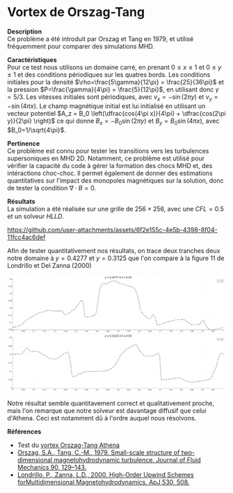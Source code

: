 # Vortex de Orszag-Tang

**Description**  
Ce problème a été introduit par Orszag et Tang en 1979, et utilisé fréquemment pour comparer des simulations MHD.

**Caractéristiques**  
Pour ce test nous utilisons un domaine carré, en prenant $0 \leq x \leq 1$ et $0 \leq y \leq 1$ et des conditions périodiques sur les quatres bords. Les conditions initiales pour la densité $\rho=\frac{5\gamma}{12\pi} = \frac{25}{36\pi}$ et la pression $P=\frac{\gamma}{4\pi} = \frac{5}{12\pi}$, en utilisant donc $\gamma=5/3$. Les vitesses initiales sont périodiques, avec $v_x = -\sin(2\pi y)$ et $v_y = -\sin(4\pi x)$. Le champ magnétique initial est lui initialisé en utilisant un vecteur potentiel $A_z = B_0 \left(\dfrac{cos(4\pi x)}{4\pi} + \dfrac{cos(2\pi y)}{2\pi} \right)$ ce qui donne $B_x = -B_0 \sin(2\pi y)$ et $B_y = B_0 \sin(4\pi x)$, avec $B_0=1/\sqrt{4\pi}$.

**Pertinence**  
Ce problème est connu pour tester les transitions vers les turbulences supersoniques en MHD 2D. Notamment, ce problème est utilisé pour vérifier la capacité du code à gérer la formation des chocs MHD et, des intéractions choc-choc. Il permet également de donner des estimations quantitatives sur l'impact des monopoles magnétiques sur la solution, donc de tester la condition $\nabla \cdot B = 0$.

**Résultats**  
La simulation a été réalisée sur une grille de $256 \times 256$, avec une $CFL=0.5$ et un solveur *HLLD*.


https://github.com/user-attachments/assets/6f2e155c-4e5b-4398-8f04-11fcc4ac6def

Afin de tester quantitativement nos résultats, on trace deux tranches deux notre domaine à $y=0.4277$ et $y=0.3125$ que l'on compare à la figure 11 de Londrillo et Del Zanna (2000)

![](./orszag-tang_slice.png)

Notre résultat semble quantitavement correct et qualitativement proche, mais l'on remarque que notre solveur est davantage diffusif que celui d'Athena. Ceci est notamment dû à l'ordre auquel nous résolvons.

**Références**  
- Test du [vortex Orszag-Tang Athena](https://www.astro.princeton.edu/~jstone/Athena/tests/orszag-tang/pagesource.html)
- [Orszag, S.A., Tang, C.-M., 1979. Small-scale structure of two-dimensional magnetohydrodynamic turbulence. Journal of Fluid Mechanics 90, 129–143.](https://doi.org/10.1017/S002211207900210X)
- [Londrillo, P., Zanna, L.D., 2000. High-Order Upwind Schemes forMultidimensional Magnetohydrodynamics. ApJ 530, 508.](https://doi.org/10.1086/308344)
